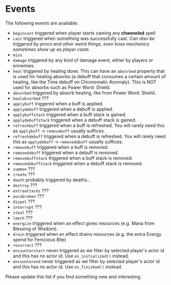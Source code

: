# Events

The following events are available:

* `begincast` triggered when player starts casting any **channeled** spell
* `cast` triggered when something was successfully cast. *Can also be triggered by procs and other weird things, even boss mechanics sometimes show up as player casts.*
* `miss`
* `damage` triggered by any kind of damage event, either by players or ennemies.
* `heal` triggered by healing done. This can have an `abosrbed` property that is used for healing absorbs (a debuff that consumes a certain amount of healing, like the Time debuff on Chronomatic Anomaly). This is NOT used for absorbs such as Power Word: Shield.
* `absorbed` triggered by absorb healing, like from Power Word: Shield.
* `healabsorbed` ???
* `applybuff` triggered when a buff is applied.
* `applydebuff` triggered when a debuff is applied.
* `applybuffstack` triggered when a buff stack is gained.
* `applydebuffstack` triggered when a debuff stack is gained.
* `refreshbuff` triggered when a buff is refreshed. You will rarely need this as `applybuff` -> `removebuff` usually suffices.
* `refreshdebuff` triggered when a debuff is refreshed. You will rarely need this as `applydebuff` -> `removedebuff` usually suffices.
* `removebuff` triggered when a buff is removed.
* `removedebuff` triggered when a debuff is removed.
* `removebuffstack` triggered when a buff stack is removed.
* `removedebuffstack` triggered when a debuff stack is removed.
* `summon` ???
* `create` ???
* `death` probably triggered by deaths...
* `destroy` ???
* `extraattacks` ???
* `aurabroken` ???
* `dispel` ???
* `interrupt` ???
* `steal` ???
* `leech` ???
* `energize` triggered when an effect gives resources (e.g. Mana from Blessing of Wisdom).
* `drain` triggered when an effect drains resources (e.g. the extra Energy spend for Ferocious Bite)
* `resurrect` ???
* `encounterstart` never triggered as we filter by selected player's actor id and this has no actor id. Use `on_initialized()` instead.
* `encounterend` never triggered as we filter by selected player's actor id and this has no actor id. Use `on_finished()` instead.

Please update this list if you find something new and interesting.

